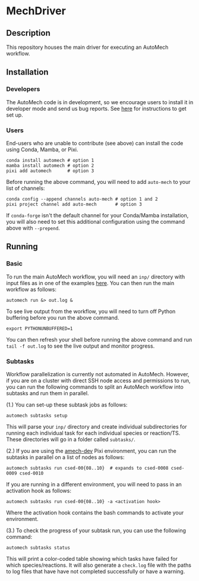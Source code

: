 # MechDriver

## Description

This repository houses the main driver for executing an AutoMech workflow.

## Installation

### Developers

The AutoMech code is in development, so we encourage users to install it in developer mode and send us bug reports.
See
[here](https://github.com/avcopan/amech-dev?tab=readme-ov-file#automech-developer-set-up)
for instructions to get set up.


### Users

End-users who are unable to contribute (see above) can install the code using Conda, Mamba, or Pixi.
```
conda install automech # option 1
mamba install automech # option 2
pixi add automech      # option 3
```
Before running the above command, you will need to add `auto-mech` to your list of
channels:
```
conda config --append channels auto-mech # option 1 and 2
pixi project channel add auto-mech       # option 3
```
If `conda-forge` isn't the default channel for your Conda/Mamba installation, you will
also need to set this additional configuration using the command above with `--prepend`.

## Running

### Basic

To run the main AutoMech workflow, you will need an `inp/` directory with input files as in one of the examples [here](https://github.com/Auto-Mech/amech-dev/tree/main/examples). You can then run the main workflow as follows:
```
automech run &> out.log &
```
To see live output from the workflow, you will need to turn off Python buffering before you run the above command.
```
export PYTHONUNBUFFERED=1
```
You can then refresh your shell before running the above command and run `tail -f out.log` to see the live output and monitor progress.

### Subtasks

Workflow parallelization is currently not automated in AutoMech. However, if you are on a cluster with direct SSH node access and permissions to run, you can run the following commands to split an AutoMech workflow into subtasks and run them in parallel.

(1.) You can set-up these subtask jobs as follows:
```
automech subtasks setup
```
This will parse your `inp/` directory and create individual subdirectories for running each individual task for each individual species or reaction/TS. These directories will go in a folder called `subtasks/`.

(2.) If you are using the [amech-dev](https://github.com/Auto-Mech/amech-dev) Pixi environment, you can run the subtasks in parallel on a list of nodes as follows:
```
automech subtasks run csed-00{08..10}  # expands to csed-0008 csed-0009 csed-0010
```
If you are running in a different environment, you will need to pass in an activation hook as follows:
```
automech subtasks run csed-00{08..10} -a <activation hook>
```
Where the activation hook contains the bash commands to activate your environment.

(3.) To check the progress of your subtask run, you can use the following command:
```
automech subtasks status
```
This will print a color-coded table showing which tasks have failed for which species/reactions. It will also generate a `check.log` file with the paths to log files that have have not completed successfully or have a warning.

